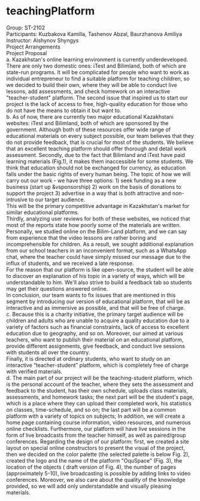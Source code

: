 # teachingPlatform

Group: ST-2102 <br>
Participants: Kuzbakova Kamilla, Tashenov Abzal, Baurzhanova Amiliya <br>
Instructor: Alshynov Shyngys <br>
Project Arrangements <br>
Project Proposal <br>
a.	Kazakhstan's online learning environment is currently underdeveloped. There are only two domestic ones: iTest and Bilimland, both of which are state-run programs. It will be complicated for people who want to work as individual entrepreneur to find a suitable platform for teaching children, so we decided to build their own, where they will be able to conduct live lessons, add assessments, and check homework on an interactive "teacher-student" platform.
The second issue that inspired us to start our project is the lack of access to free, high-quality education for those who do not have the means to obtain it but want to. <br>
b.	As of now, there are currently two major educational Kazakhstani websites: iTest and Bilimland, both of which are sponsored by the government. Although both of these resources offer wide range of educational materials on every subject possible, our team believes that they do not provide feedback, that is crucial for most of the students. We believe that an excellent teaching platform should offer thorough and detail work assessment. Secondly, due to the fact that Bilimland and iTest have paid learning materials (Fig.1), it makes them inaccessible for some students. We think that education should not be exchanged for currency, as education falls under the basic rights of every human being. The topic of how we will carry out our work - we have three options: 1) seek funding as a new business (start up &vsponsorship)
                       2) work on the basis of donations to support the project
                       3) advertise in a way that is both attractive and non-intrusive to our target audience. <br>
This will be the primary competitive advantage in Kazakhstan's market for similar educational platforms. <br>
Thirdly, analyzing user reviews for both of these websites, we noticed that most of the reports state how poorly some of the materials are written. Personally, we studied online on the Bilim-Land platform, and we can say from experience that the video lessons are rather boring and incomprehensible for children. As a result, we sought additional explanation from our school teachers in an inconvenient format, such as a WhatsApp chat, where the teacher could have simply missed our message due to the influx of students, and we received a late response. <br>
For the reason that our platform is like open-source, the student will be able to discover an explanation of his topic in a variety of ways, which will be understandable to him. We'll also strive to build a feedback tab so students may get their questions answered online. <br>
In conclusion, our team wants to fix issues that are mentioned in this segment by introducing our version of educational platform, that will be as interactive and as immersive as possible, and that will be free of charge. <br>
c.	Because this is a charity initiative, the primary target audience will be children and adults who are unable to acquire a quality education due to a variety of factors such as financial constraints, lack of access to excellent education due to geography, and so on.
Moreover, our aimed at various teachers, who want to publish their material on an educational platform, provide different assignments, give feedback, and conduct live sessions with students all over the country. <br>
Finally, it is directed at ordinary students, who want to study on an interactive “teacher-student” platform, which is completely free of charge with verified materials. <br>
d.	The main part of our project will be the teaching-student platform, which is the personal account of the teacher, where they sets the assessment and feedback to the student, has their own schedule, uploads class materials, assessments, and homework tasks; the next part will be the student's page, which is a place where they can upload their completed work, his statistics on classes, time-schedule, and so on; the last part will be a common platform with a variety of topics on subjects; In addition, we will create a home page containing course information, video resources, and numerous online checklists. Furthermore, our platform will have live sessions in the form of live broadcasts from the teacher himself, as well as paired/group conferences. Regarding the design of our platform: first, we created a site layout on special online constructors to present the visual of the project, then we decided on the color palette (the selected palette is below Fig. 2), created the logo and the name of the platform "OquSpace" (Fig. 3), the location of the objects ( draft version of Fig. 4), the number of pages (approximately 5-10), live broadcasting is possible by adding links to video conferences. Moreover, we also care about the quality of the knowledge provided, so we will add only understandable and visually pleasing materials.
